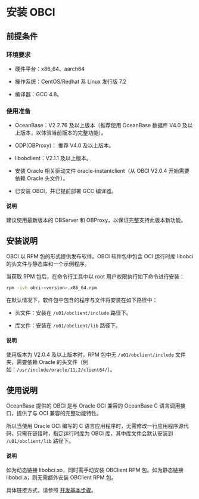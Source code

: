 # 安装 OBCI

## 前提条件

### 环境要求

* 硬件平台：x86_64、aarch64

* 操作系统：CentOS/Redhat 系 Linux 发行版 7.2

* 编译器：GCC 4.8。

### 使用准备

* OceanBase：V2.2.76 及以上版本（推荐使用 OceanBase 数据库 V4.0 及以上版本，以体验当前版本的完整功能）。

* ODP(OBProxy)： 推荐 V4.0 及以上版本。

* libobclient：V2.1.1 及以上版本。

* 安装 Oracle 相关驱动文件 oracle-instantclient（从 OBCI V2.0.4 开始需要依赖 Oracle 头文件）。

* 已安装 OBCI，并已提前部署 GCC 编译器。

<main id="notice" type='explain'>
  <h4>说明</h4>
  <p>建议使用最新版本的 OBServer 和 OBProxy，以保证完整支持此版本新功能。</p>
</main>


## 安装说明

OBCI 以 RPM 包的形式提供发布软件。OBCI 软件包中包含 OCI 运行时库 libobci 的头文件与静态库和一个示例程序。

当获取 RPM 包后，在命令行工具中以 root 用户权限执行如下命令进行安装：

```bash
rpm -ivh obci-<version>.x86_64.rpm
```

在默认情况下，软件包中包含的程序与文件将安装在如下路径中：

* 头文件：安装在 `/u01/obclient/include` 路径下。

* 库文件：安装在 `/u01/obclient/lib` 路径下。

<main id="notice" type='explain'>
  <h4>说明</h4>
  <p>使用版本为 V2.0.4 及以上版本时，RPM 包中无 <code>/u01/obclient/include</code> 文件夹，需要依赖 Oracle 的头文件（例如：<code>/usr/include/oracle/11.2/client64/</code>）。</p>
</main>


## 使用说明

OceanBase 提供的 OBCI 是与 Oracle OCI 兼容的 OceanBase C 语言调用接口，提供了与 OCI 兼容的完整功能特性。

所以当使用 Oracle OCI 编写的 C 语言应用程序时，无需修改一行应用程序源代码，只需在链接时，指定运行时库为 OBCI 库，其中库文件会默认安装到 `/u01/obclient/lib` 路径下。

<main id="notice" type='explain'>
  <h4>说明</h4>
  <p>如为动态链接 libobci.so，同时需手动安装 OBClient RPM 包。如为静态链接 libobci.a，则无需额外安装 OBClient RPM 包。</p>
</main>


具体链接方式，请参照 [开发基本步骤](5.basic-steps-of-development.md)。
